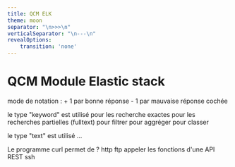 ```yaml
---
title: QCM ELK
theme: moon
separator: "\n>>>\n"
verticalSeparator: "\n---\n"
revealOptions:
    transition: 'none'
---
```


# QCM Module Elastic stack

mode de notation : 
    + 1 par bonne réponse
    - 1 par mauvaise réponse cochée


le type "keyword" est utilisé
    pour les recherche exactes
    pour les recherches partielles (fulltext)
    pour filtrer
    pour aggréger
    pour classer

le type "text" est utilisé
    ...


Le programme curl permet de ?
    http
    ftp
    appeler les fonctions d'une API REST
    ssh